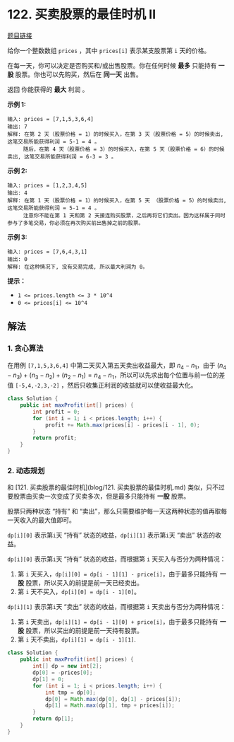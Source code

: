# 122. 买卖股票的最佳时机 II

[题目链接](https://leetcode.cn/problems/best-time-to-buy-and-sell-stock-ii/)

给你一个整数数组 `prices` ，其中 `prices[i]` 表示某支股票第 `i` 天的价格。

在每一天，你可以决定是否购买和/或出售股票。你在任何时候 **最多** 只能持有 **一股** 股票。你也可以先购买，然后在 **同一天** 出售。

返回 你能获得的 **最大** 利润 。

**示例 1:**

```
输入: prices = [7,1,5,3,6,4]
输出: 7
解释: 在第 2 天（股票价格 = 1）的时候买入，在第 3 天（股票价格 = 5）的时候卖出, 这笔交易所能获得利润 = 5-1 = 4 。
     随后，在第 4 天（股票价格 = 3）的时候买入，在第 5 天（股票价格 = 6）的时候卖出, 这笔交易所能获得利润 = 6-3 = 3 。
```

**示例 2:**

```
输入: prices = [1,2,3,4,5]
输出: 4
解释: 在第 1 天（股票价格 = 1）的时候买入，在第 5 天 （股票价格 = 5）的时候卖出, 这笔交易所能获得利润 = 5-1 = 4 。
     注意你不能在第 1 天和第 2 天接连购买股票，之后再将它们卖出。因为这样属于同时参与了多笔交易，你必须在再次购买前出售掉之前的股票。
```

**示例 3:**

```
输入: prices = [7,6,4,3,1]
输出: 0
解释: 在这种情况下, 没有交易完成, 所以最大利润为 0。
```

**提示：**

- `1 <= prices.length <= 3 * 10^4`
- `0 <= prices[i] <= 10^4`

## 解法

### 1. 贪心算法

在用例 `[7,1,5,3,6,4]` 中第二天买入第五天卖出收益最大，即 $n_4 - n_1$，由于 $(n_4 - n_3) + (n_3 - n_2) + (n_2 - n_1) = n_4 - n_1$，所以可以先求出每个位置与前一位的差值 `[-5,4,-2,3,-2]` ，然后只收集正利润的收益就可以使收益最大化。

```java
class Solution {
    public int maxProfit(int[] prices) {
        int profit = 0;
        for (int i = 1; i < prices.length; i++) {
            profit += Math.max(prices[i] - prices[i - 1], 0);
        }
        return profit;
    }
}
```

### 2. 动态规划

和 [121. 买卖股票的最佳时机](blog/121. 买卖股票的最佳时机.md) 类似，只不过要股票由买卖一次变成了买卖多次，但是最多只能持有 **一股** 股票。

股票只两种状态 “持有” 和 “卖出”，那么只需要维护每一天这两种状态的值再取每一天收入的最大值即可。

`dp[i][0]` 表示第`i`天 “持有” 状态的收益，`dp[i][1]` 表示第`i`天 “卖出” 状态的收益。

`dp[i][0]` 表示第`i`天 “持有” 状态的收益，而根据第 `i` 天买入与否分为两种情况：

1. 第 `i` 天买入，`dp[i][0] = dp[i - 1][1] - price[i]`，由于最多只能持有 **一股** 股票，所以买入的前提是前一天已经卖出。
2. 第 `i` 天不买入，`dp[i][0] = dp[i - 1][0]`。

`dp[i][1]` 表示第`i`天 “卖出” 状态的收益，而根据第 `i` 天卖出与否分为两种情况：

1. 第 `i` 天卖出，`dp[i][1] = dp[i - 1][0] + price[i]`，由于最多只能持有 **一股** 股票，所以买出的前提是前一天持有股票。
2. 第 `i` 天不卖出，`dp[i][1] = dp[i - 1][1]`.

```java
class Solution {
    public int maxProfit(int[] prices) {
        int[] dp = new int[2];
        dp[0] = -prices[0];
        dp[1] = 0;
        for (int i = 1; i < prices.length; i++) {
            int tmp = dp[0];
            dp[0] = Math.max(dp[0], dp[1] - prices[i]);
            dp[1] = Math.max(dp[1], tmp + prices[i]);
        }
        return dp[1];
    }
}
```

